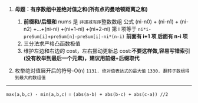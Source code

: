 1. **母题：有序数组中差绝对值之和(所有点的曼哈顿距离之和)**

   1. **前缀和/后缀和**
      nums 是 `非递减有序`整数数组
      公式 (ni-n0) + (ni-n1) + (ni-n2) +...+(ni-ni) +(ni+1-ni) +(ni+2-ni)
      第 i 项等于
      `ni*i-preSum[i]`+`preSum[n]-preSum[i]-ni*(n-i)`
      **前面有 i+1 项 后面有 n-i 项**
   2. 三分法求严格凸函数极值
   3. 维护左边和右边的 cost，左右挪动更新总 cost:**不要这样做,容易写错索引(没有枚举到最后一个元素)，建议用前缀+后缀取代**

2. 枚举绝对值展开后的符号-O(n)
   `1131. 绝对值表达式的最大值`
   `1330. 翻转子数组得到最大的数组值`

---

`max(a,b,c) - min(a,b,c)` = `(abs(a-b) + abs(b-c) + abs(c-a)) //2`
